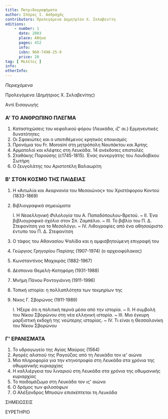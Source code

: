```yaml
---
title: Πατριδογραφήματα
author: Σπύρος Ι. Ασδραχάς
contributors: Προλεγόμενα Δημητρίου Χ. Σκλαβενίτη
editions: 
    - number: 1
      date: 2003
      place: Αθήνα
      pages: 452
      info: 
      isbn: 960-7498-25-9
      price: 20
tag: [ Μελέτες ]
info: 
otherInfo:
---
```


*Περιεχόμενα*

Προλεγόμενα \(Δημήτριος X. Σκλαβενίτης\)

Aντί Εισαγωγής

### Α' ΤΟ ΑΝΘΡΩΠΙΝΟ ΠΛΕΓΜΑ

1. Καταστιχώσεις του κεφαλικού φόρου \(Λευκάδα, ιζ' αι.\) Ερμηνευτικές δυνατότητες 
2. Οι Σφακιώτες και ο υποτιθέμενος κρητικός εποικισμός 
3. Προνόμια του Fr. Morosini στη μητρόπολη Ναυπάκτου και Άρτης 
4. Αρματολοί και κλέφτες στη Λευκάδα. 14 ανέκδοτες επιστολές 
5. Σταθάκης Παρούσης \(c1745-1815\). Ένας συνεργάτης του Λουδοβίκου Σωτήρη 
6. Ο ζευγολάτης του Αριστοτέλη Βαλαωρίτη 

### Β' ΣΤΟΝ ΚΟΣΜΟ ΤΗΣ ΠΑΙΔΕΙΑΣ

1. Η «Αιτωλία και Ακαρνανία του Μεσαιώνος» του Χριστόφορου Κοντού \(1833-1869\) 
2. Βιβλιογραφικά σημειώματα

     I. Η *Νεοελληνική Φιλολογία* του Α. Παπαδόπουλου-Βρετού. ~ II. Ένα βιβλιογραφικό σχόλιο στον Σπ. Ζαμπέλιο. ~ III. Το βιβλίο του Π. Δ. Στεφανίτση για το Μεσολόγγι. ~ IV. Λιθογραφίες από ένα αθησαύριστο έντυπο του Π. Δ. Στεφανίτση
     
1. Ο τάφος του Αθανασίου Ψαλίδα και η αμφισβητούμενη επιγραφή του 
2. Γεώργιος Γρηγορίου Παρίσης \(1907-1974\) \(ο αρχειοφύλακας\) 
3. Κωνσταντίνος Μαχαιράς \(1882-1967\) 
4. Δέσποινα Θεμελή-Κατηφόρη \(1931-1988\) 
5. Μνήμη Πάνου Ροντογιάννη \(1911-1996\) 
6. Τοπική ιστορία: η πολλαπλότητα των τεκμηρίων της 
7. Νίκος Γ. Σβορώνος \(1911-1989\)

     I. Ήξερε ότι η πολιτική περνά μέσα από την ιστορία. ~ II. Η συμβολή του Νίκου Σβορώνου στη νέα ελληνική ιστορία. ~ III. Μια έγκυρη μαρξιστική εκδοχή της νεώτερης ιστορίας. ~ IV. Τι είναι η Θεσσαλονίκη του Νίκου Σβορώνου

### Γ' ΕΡΑΝΙΣΜΑΤΑ

1. Το υδραγωγείο της Αγίας Μαύρας \(1564\) 
2. Αγορές αλατιού της Ραγούζας από τη Λευκάδα τον ιε' αιώνα 
3. Μια πληροφορία για την κτηνοτροφία στη Λευκάδα στα χρόνια της οθωμανικής κυριαρχίας 
4. Η καλλιέργεια του λιναριού στη Λευκάδα στα χρόνια της οθωμανικής κυριαρχίας 
5. Το παιδομάζωμα στη Λευκάδα τον ις' αιώνα 
6. Ο δρόμος των φιλοσόφων 
7. Ο Αλέξανδρος Μπυσών επισκέπτεται τη Λευκάδα 

ΣΗΜΕΙΩΣΕΙΣ 

ΕΥΡΕΤΗΡΙΟ